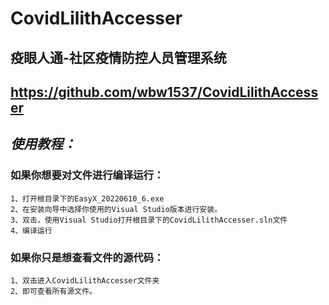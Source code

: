 # CovidLilithAccesser
## 疫眼人通-社区疫情防控人员管理系统
https://github.com/wbw1537/CovidLilithAccesser
---
## *使用教程：*
### 如果你想要对文件进行编译运行：
    1、打开根目录下的EasyX_20220610_6.exe
    2、在安装向导中选择你使用的Visual Studio版本进行安装。
    3、双击，使用Visual Studio打开根目录下的CovidLilithAccesser.sln文件
    4、编译运行
### 如果你只是想查看文件的源代码：
    1、双击进入CovidLilithAccesser文件夹
    2、即可查看所有源文件。